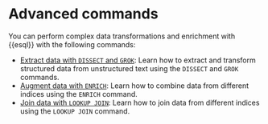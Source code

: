 # Advanced commands

You can perform complex data transformations and enrichment with {{esql}} with the following commands:

* [Extract data with `DISSECT` and `GROK`](/reference/query-languages/esql/esql-process-data-with-dissect-grok.md): Learn how to extract and transform structured data from unstructured text using the `DISSECT` and `GROK` commands.
* [Augment data with `ENRICH`](/reference/query-languages/esql/esql-enrich-data.md): Learn how to combine data from different indices using the `ENRICH` command.
* [Join data with `LOOKUP JOIN`](/reference/query-languages/esql/esql-lookup-join.md): Learn how to join data from different indices using the `LOOKUP JOIN` command.

